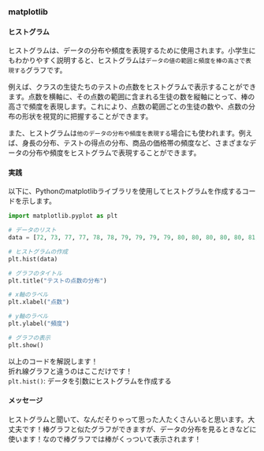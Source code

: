 ### matplotlib
#### ヒストグラム
ヒストグラムは、データの分布や頻度を表現するために使用されます。小学生にもわかりやすく説明すると、ヒストグラムは```データの値の範囲と頻度を棒の高さで表現する```グラフです。

例えば、クラスの生徒たちのテストの点数をヒストグラムで表示することができます。点数を横軸に、その点数の範囲に含まれる生徒の数を縦軸にとって、棒の高さで頻度を表現します。これにより、点数の範囲ごとの生徒の数や、点数の分布の形状を視覚的に把握することができます。

また、ヒストグラムは```他のデータの分布や頻度を表現する```場合にも使われます。例えば、身長の分布、テストの得点の分布、商品の価格帯の頻度など、さまざまなデータの分布や頻度をヒストグラムで表現することができます。

#### 実践
以下に、Pythonのmatplotlibライブラリを使用してヒストグラムを作成するコードを示します。
```python
import matplotlib.pyplot as plt

# データのリスト
data = [72, 73, 77, 77, 78, 78, 79, 79, 79, 79, 80, 80, 80, 80, 80, 81, 81, 81, 81, 81, 81, 82, 82, 82, 82, 83, 83, 83, 83, 83, 84, 84, 84, 84, 84, 84, 85, 85, 85, 85, 85, 86, 86, 86, 86, 87, 87, 87, 88, 88, 89, 89, 89, 89, 90, 90, 90, 90, 90, 90, 91, 91, 91, 92, 92, 92, 92, 92, 93, 93, 93, 93, 93, 94, 94, 94, 94, 95, 95, 95, 95, 96, 96, 96, 96, 97, 97, 97, 98, 98, 99, 99, 100]

# ヒストグラムの作成
plt.hist(data)

# グラフのタイトル
plt.title("テストの点数の分布")

# x軸のラベル
plt.xlabel("点数")

# y軸のラベル
plt.ylabel("頻度")

# グラフの表示
plt.show()
```
以上のコードを解説します！<br>
折れ線グラフと違うのはここだけです！<br>
```plt.hist()```: データを引数にヒストグラムを作成する

#### メッセージ
ヒストグラムと聞いて、なんだそりゃって思った人たくさんいると思います。大丈夫です！棒グラフと似たグラフができますが、データの分布を見るときなどに使います！なので棒グラフでは棒がくっついて表示されます！